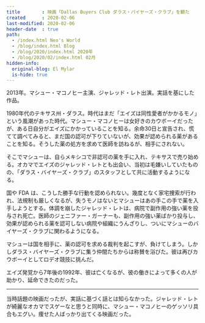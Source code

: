 ```yaml
---
title        : 映画「Dallas Buyers Club ダラス・バイヤーズ・クラブ」を観た
created      : 2020-02-06
last-modified: 2020-02-06
header-date  : true
path:
  - /index.html Neo's World
  - /blog/index.html Blog
  - /blog/2020/index.html 2020年
  - /blog/2020/02/index.html 02月
hidden-info:
  original-blog: El Mylar
  is-hide: true
---
```


2013年。マシュー・マコノヒー主演、ジャレッド・レト出演。実話を基にした作品。

1980年代のテキサス州・ダラス。時代はまだ「エイズは同性愛者がかかるモノ」という風潮があった時代。マシュー・マコノヒーは女好きのカウボーイだったが、ある日自分がエイズにかかっていることを知る。余命30日と宣告され、慌てて調べてみると、まだ国の認可が下りていないが、効果が認められる薬があることを知る。そうした薬の処方を求めて医師を訪ねるが、相手にされない。

そこでマシューは、自らメキシコで非認可の薬を手に入れ、テキサスで売り始める。オカマでエイズのジャレッド・レトとも出会い、当初は毛嫌いしていたものの、「ダラス・バイヤーズ・クラブ」のスタッフとして共に活動するようになる。

国や FDA は、こうした勝手な行動を認められない。幾度となく家宅捜索が行われ、法規制も厳しくなるが、失うモノはないとマシューはあの手この手で薬を入手しようとする。体調を崩したジャレッド・レトは、病院で副作用の強い薬を投与され死亡。医師のジェニファー・ガーナーも、副作用の強い薬ばかり投与し、効果が認められる薬を認可しない病院や組織にうんざりし、ついにマシューのバイヤーズ・クラブに関わるようになる。

マシューは国を相手に、薬の認可を求める裁判を起こすが、負けてしまう。しかしダラス・バイヤーズ・クラブに集う仲間たちからは称賛を浴びた。彼は再びカウボーイとしてロデオ競技に挑んだ。

エイズ発覚から7年後の1992年、彼は亡くなるが、彼の働きによって多くの人が助かり、延命できたのだった。

---

当時話題の映画だったが、実話に基づく話とは知らなかった。ジャレッド・レトが綺麗なオカマでスゲーなと思うと同時に、マシュー・マコノヒーのゲッソリ具合もエグい。痩せた人ばっかり出てくる映画だった。
